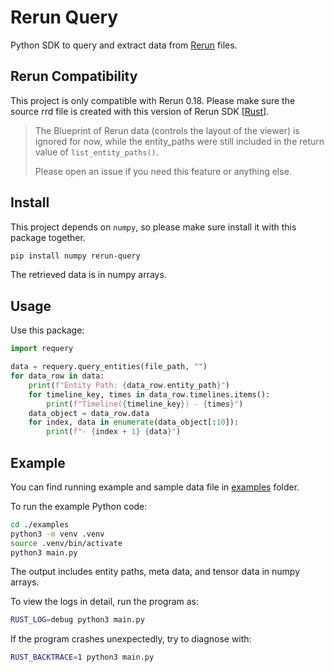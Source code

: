 # Rerun Query

Python SDK to query and extract data from [Rerun](https://rerun.io) files.

## Rerun Compatibility

This project is only compatible with Rerun 0.18. Please make sure the source rrd file is created with this version of Rerun SDK [[Rust](https://docs.rs/rerun/latest/rerun/)].

> The Blueprint of Rerun data (controls the layout of the viewer) is ignored for now, while the entity_paths were still included in the return value of `list_entity_paths()`.
>
> Please open an issue if you need this feature or anything else.

## Install

This project depends on `numpy`, so please make sure install it with this package together.

```bash
pip install numpy rerun-query
```

The retrieved data is in numpy arrays.

## Usage

Use this package:

```py
import requery

data = requery.query_entities(file_path, "")
for data_row in data:
    print(f"Entity Path: {data_row.entity_path}")
    for timeline_key, times in data_row.timelines.items():
        print(f"Timeline({timeline_key}) - {times}")
    data_object = data_row.data
    for index, data in enumerate(data_object[:10]):
        print(f"- {index + 1} {data}")
```

## Example

You can find running example and sample data file in [examples](https://github.com/tiwater/rerun-query/tree/main/examples) folder.

To run the example Python code:

```bash
cd ./examples
python3 -m venv .venv
source .venv/bin/activate
python3 main.py
```

The output includes entity paths, meta data, and tensor data in numpy arrays.

To view the logs in detail, run the program as:

```bash
RUST_LOG=debug python3 main.py
```

If the program crashes unexpectedly, try to diagnose with:

```bash
RUST_BACKTRACE=1 python3 main.py
```
